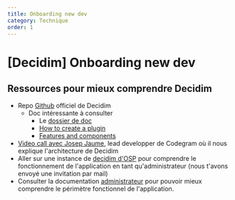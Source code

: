 ```yaml
---
title: Onboarding new dev
category: Technique
order: 1
---
```


[Decidim] Onboarding new dev
===

## Ressources pour mieux comprendre Decidim

* Repo [Github](github.com/decidim/decidim) officiel de Decidim
    * Doc intéressante à consulter
        *   Le [dossier de doc](https://github.com/decidim/decidim/blob/master/docs/)
        *   [How to create a plugin](https://github.com/decidim/decidim/blob/master/docs/how_to_create_a_plugin.md)
        * [Features and components](https://github.com/decidim/decidim/blob/master/docs/features_and_components.md)
* [Video call avec Josep Jaume](https://www.youtube.com/watch?v=EqSpQ4t12L4), lead developper de Codegram  où il nous explique l'architecture de Decidim
* Aller sur une instance de [decidim d'OSP](https://decidim.osp.cat) pour comprendre le fonctionnement de l'application en tant qu'administrateur (nous t'avons envoyé une invitation par mail)
* Consulter la documentation [administrateur](https://docs.google.com/document/d/10OVuLnFm6yY-VgoA31D2eYMkXzOo3K7HQbzFpXrPbmw/edit#heading=h.wr4tepcqk6x0) pour pouvoir mieux comprendre le périmètre fonctionnel de l'application.

